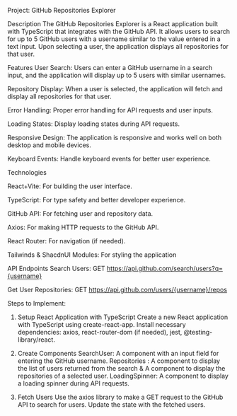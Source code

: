 Project: GitHub Repositories Explorer

Description
The GitHub Repositories Explorer is a React application built with TypeScript that integrates with the GitHub API. It allows users to search for up to 5 GitHub users with a username similar to the value entered in a text input. Upon selecting a user, the application displays all repositories for that user.

Features
User Search: Users can enter a GitHub username in a search input, and the application will display up to 5 users with similar usernames.

Repository Display: When a user is selected, the application will fetch and display all repositories for that user.

Error Handling: Proper error handling for API requests and user inputs.

Loading States: Display loading states during API requests.

Responsive Design: The application is responsive and works well on both desktop and mobile devices.

Keyboard Events: Handle keyboard events for better user experience.

Technologies

React+Vite: For building the user interface.

TypeScript: For type safety and better developer experience.

GitHub API: For fetching user and repository data.

Axios: For making HTTP requests to the GitHub API.

React Router: For navigation (if needed).

Tailwinds & ShacdnUI Modules: For styling the application

API Endpoints
Search Users: GET https://api.github.com/search/users?q={username}

Get User Repositories: GET https://api.github.com/users/{username}/repos

Steps to Implement:

1. Setup React Application with TypeScript
   Create a new React application with TypeScript using create-react-app.
   Install necessary dependencies: axios, react-router-dom (if needed), jest, @testing-library/react.

2. Create Components
   SearchUser: A component with an input field for entering the GitHub username.
   Repositories : A component to display the list of users returned from the search & A component to display the repositories of a selected user.
   LoadingSpinner: A component to display a loading spinner during API requests.

3. Fetch Users
   Use the axios library to make a GET request to the GitHub API to search for users.
   Update the state with the fetched users.

